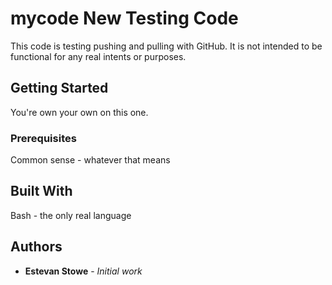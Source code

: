 # mycode New Testing Code

This code is testing pushing and pulling with GitHub. It is not intended to be functional for any real intents or purposes.

## Getting Started

You're own your own on this one. 

### Prerequisites

Common sense - whatever that means

## Built With

Bash - the only real language

## Authors

* **Estevan Stowe** - *Initial work* 
